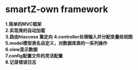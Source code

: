 # smartZ-own framework
**1.简单的MVC框架**  
**2.实现类的自动加载**  
**3.路由htaccess 重定向**
**4.controller处理输入并分配变量给视图**  
**5.model模型表名自定义，对数据库表的一系列操作**  
**6.view显示数据**  
**7.config配置文件的灵活配置**  
**8.记录错误日志**  
